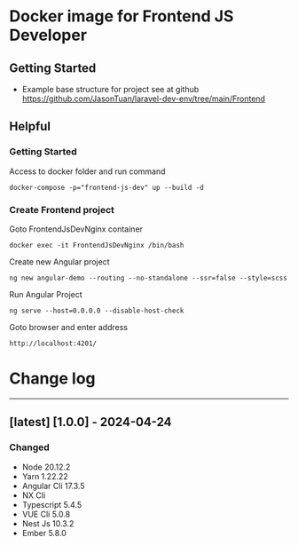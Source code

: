 Docker image for Frontend JS Developer
=====

## Getting Started
- Example base structure for project see at github https://github.com/JasonTuan/laravel-dev-env/tree/main/Frontend

## Helpful
### Getting Started
Access to docker folder and run command
```shell
docker-compose -p="frontend-js-dev" up --build -d
```

### Create Frontend project
Goto FrontendJsDevNginx container
```shell
docker exec -it FrontendJsDevNginx /bin/bash
```

Create new Angular project
```shell
ng new angular-demo --routing --no-standalone --ssr=false --style=scss
```

Run Angular Project
```shell
ng serve --host=0.0.0.0 --disable-host-check
```
Goto browser and enter address
```shell
http://localhost:4201/
```

# Change log

---

## [latest] [1.0.0] - 2024-04-24
### Changed
- Node 20.12.2
- Yarn 1.22.22
- Angular Cli 17.3.5
- NX Cli
- Typescript 5.4.5
- VUE Cli 5.0.8
- Nest Js 10.3.2
- Ember 5.8.0
